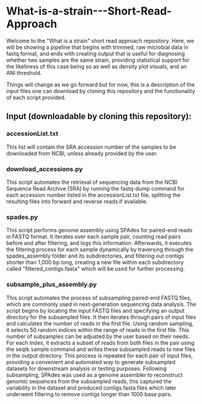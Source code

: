 # What-is-a-strain---Short-Read-Approach

Welcome to the "What is a strain" short read approach repository. 
Here, we will be showing a pipeline that begins with trimmed, raw microbial data in fastq format, and ends with creating output that is useful for diagnosing whether two samples are the same strain, providing statistical support for the likeliness of this case being so as well as density plot visuals, and an ANI threshold. 

Things will change as we go forward but for now, this is a description of the input files one can download by cloning this repository and the functionality of each script provided. 


## Input (downloadable by cloning this repository): 

### accessionList.txt
This list will contain the SRA accession number of the samples to be downloaded from NCBI, unless already provided by the user. 

### download_accessions.py 
This script automates the retrieval of sequencing data from the NCBI Sequence Read Archive (SRA) by running the fastq-dump command for each accession number listed in the accessionList.txt file, splitting the resulting files into forward and reverse reads if available.


### spades.py 
This script performs genome assembly using SPAdes for paired-end reads in FASTQ format. It iterates over each sample pair, counting read pairs before and after filtering, and logs this information. Afterwards,  it executes the filtering process for each sample dynamically by traversing through the spades_assembly folder and its subdirectories, and filtering out contigs shorter than 1,000 bp long, creating a new file within each subdirectory called "filtered_contigs.fasta" which will be used for further processing.

### subsample_plus_assembly.py
This script automates the process of subsampling paired-end FASTQ files, which are commonly used in next-generation sequencing data analysis. The script begins by locating the input FASTQ files and specifying an output directory for the subsampled files. It then iterates through pairs of input files and calculates the number of reads in the first file. Using random sampling, it selects 50 random indices within the range of reads in the first file. This number of subsamples can be adjusted by the user based on their needs. For each index, it extracts a subset of reads from both files in the pair using the seqtk sample command and writes these subsampled reads to new files in the output directory. This process is repeated for each pair of input files, providing a convenient and automated way to generate subsampled datasets for downstream analysis or testing purposes. Following subsampling, SPAdes was used as a genome assembler to reconstruct genomic sequences from the subsampled reads, this captured the variability in the dataset and produced contigs.fasta files which later underwent filtering to remove contigs longer than 1000 base pairs. 






